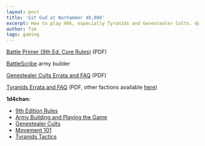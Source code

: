 ```yaml
---
layout: post
title: 'Git Gud at Warhammer 40,000'
excerpt: How to play 40k, especially Tyranids and Genestealer Cults. Updated for 9th edition!
author: Tim
tags: gaming
---
```


[Battle Primer (9th Ed. Core Rules)](../../../../../_ref/40k/ENG_40K9_Basic_Rules.pdf) (PDF)  

[BattleScribe](https://battlescribe.net/) army builder  

[Genestealer Cults Errata and FAQ](../../../../../_ref/40k/gs_cults_errata.pdf) (PDF)  

[Tyranids Errata and FAQ](../../../../../_ref/40k/warhammer_40000_tyranids_en.pdf) (PDF, other factions available [here](https://www.warhammer-community.com/faqs/#warhammer-40000))  

**1d4chan:**
* [9th Edition Rules](https://1d4chan.org/wiki/Warhammer_40,000_9th_Edition)
* [Army Building and Playing the Game](https://1d4chan.org/wiki/Warhammer_40,000/Tactics(8E))  
* [Genestealer Cults](https://1d4chan.org/wiki/Warhammer_40,000/Tactics/Genestealer_Cults(8E))  
* [Movement 101](https://1d4chan.org/wiki/Warhammer_40,000/Tactics/Movement_101(8E))  
* [Tyranids Tactics](https://1d4chan.org/wiki/Warhammer_40,000/Tactics/Tyranids(8E))  



